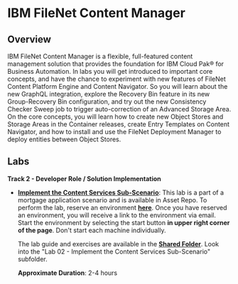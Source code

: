 # IBM FileNet Content Manager

## Overview

IBM FileNet Content Manager is a flexible, full-featured content management solution that provides the foundation for IBM Cloud Pak® for Business Automation. In labs you will get introduced to important core concepts, and have the chance to experiment with new features of FileNet Content Platform Engine and Content Navigator. So you will learn about the new GraphQL integration, explore the Recovery Bin feature in its new Group-Recovery Bin configuration, and try out the new Consistency Checker Sweep job to trigger auto-correction of an Advanced Storage Area. On the core concepts, you will learn how to create new Object Stores and Storage Areas in the Container releases, create Entry Templates on Content Navigator, and how to install and use the FileNet Deployment Manager to deploy entities between Object Stores.

## Labs

**Track 2 - Developer Role / Solution Implementation**

- [**Implement the Content Services Sub-Scenario**](https://assetrepo.ibm.com/show/3923): This lab is a part of a mortgage application scenario and is available in Asset Repo. To perform the lab, reserve an environment **[here](https://assetrepo.ibm.com/show/3923)**. Once you have reserved an environment, you will receive a link to the environment via email. Start the environment by selecting the start button **in upper right corner of the page**. Don't start each machine individually.

  The lab guide and exercises are available in the **[Shared Folder](https://ibm.box.com/v/CP4AutoDaL20-1MatForPart)**. Look into the "Lab 02 - Implement the Content Services Sub-Scenario" subfolder.

  **Approximate Duration**: 2-4 hours
